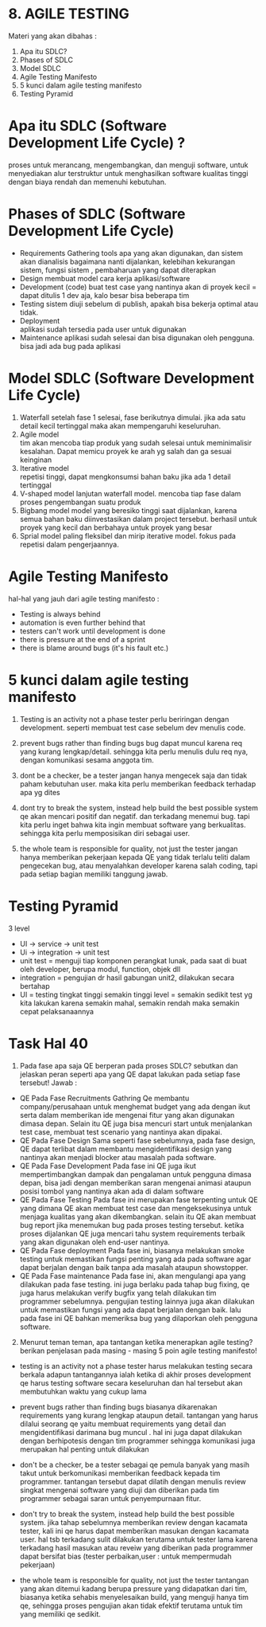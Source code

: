 # 8. AGILE TESTING
Materi yang akan dibahas :
1. Apa itu SDLC?
2. Phases of SDLC 
3. Model SDLC
4. Agile Testing Manifesto
5. 5 kunci dalam agile testing manifesto
6. Testing Pyramid

#  Apa itu SDLC (Software Development Life Cycle) ?
proses untuk merancang, mengembangkan, dan menguji software, untuk menyediakan alur terstruktur untuk menghasilkan software kualitas tinggi dengan biaya rendah dan memenuhi kebutuhan.

# Phases of SDLC (Software Development Life Cycle)
  - Requirements Gathering 
    tools apa yang akan digunakan, dan sistem akan dianalisis bagaimana nanti dijalankan, kelebihan kekurangan sistem, fungsi sistem , pembaharuan yang dapat diterapkan
  - Design 
    membuat model cara kerja aplikasi/software
  - Development (code) 
    buat test case yang nantinya akan di proyek kecil = dapat ditulis 1 dev aja, kalo besar bisa beberapa tim
  - Testing 
    sistem diuji sebelum di publish, apakah bisa bekerja optimal atau tidak.
  - Deployment  
    aplikasi sudah tersedia pada user untuk digunakan
  - Maintenance
    aplikasi sudah selesai dan bisa digunakan oleh pengguna.
    bisa jadi ada bug pada aplikasi

# Model SDLC (Software Development Life Cycle)
  1. Waterfall 
     setelah fase 1 selesai, fase berikutnya dimulai. jika ada satu detail kecil tertinggal maka akan mempengaruhi keseluruhan.
  2. Agile model  
     tim akan mencoba tiap produk yang sudah selesai untuk meminimalisir kesalahan. Dapat memicu proyek ke arah yg salah dan ga sesuai keinginan
  3. Iterative model  
     repetisi tinggi, dapat mengkonsumsi bahan baku jika ada 1 detail tertinggal
  4. V-shaped model
     lanjutan waterfall model. mencoba tiap fase dalam proses pengembangan suatu produk
  5. Bigbang model
     model yang beresiko tinggi saat dijalankan, karena semua bahan baku diinvestasikan dalam project tersebut. berhasil untuk proyek yang kecil dan berbahaya untuk proyek yang besar
  6. Sprial model
     paling fleksibel dan mirip iterative model. fokus pada repetisi dalam pengerjaannya.

# Agile Testing Manifesto
  hal-hal yang jauh dari agile testing manifesto : 
  - Testing is always behind
  - automation is even further behind that
  - testers can't work until development is done
  - there is pressure at the end of a sprint
  - there is blame around bugs (it's his fault etc.)

# 5 kunci dalam agile testing manifesto
  1. Testing is an activity not a phase 
     tester perlu beriringan dengan development. seperti membuat test case sebelum dev menulis code.

  2. prevent bugs rather than finding bugs 
     bug dapat muncul karena req yang kurang lengkap/detail. sehingga kita perlu menulis dulu req nya, dengan komunikasi sesama anggota tim.

  3. dont be a checker, be a tester 
     jangan hanya mengecek saja dan tidak paham kebutuhan user. maka kita perlu memberikan feedback terhadap apa yg dites

  4. dont try to break the system, instead help build the best possible system 
     qe akan mencari positif dan negatif. dan terkadang menemui bug. tapi kita perlu inget bahwa kita ingin membuat software yang berkualitas. sehingga kita perlu memposisikan diri sebagai user. 

  5. the whole team is responsible for quality, not just the tester 
     jangan hanya memberikan pekerjaan kepada QE yang tidak terlalu teliti dalam pengecekan bug, atau menyalahkan developer karena salah coding, tapi pada setiap bagian memiliki tanggung jawab.

# Testing Pyramid
  3 level
  - UI -> service -> unit test
  - Ui -> integration -> unit test
  - unit test = menguji tiap komponen perangkat lunak, pada saat di buat oleh developer, berupa modul, function, objek dll
  - integration = pengujian dr hasil gabungan unit2, dilakukan secara bertahap
  - UI = testing tingkat tinggi
    semakin tinggi level = semakin sedikit test yg kita lakukan karena semakin mahal, semakin rendah maka semakin cepat pelaksanaannya

# Task Hal 40
  1. Pada fase apa saja QE berperan pada proses SDLC? sebutkan dan jelaskan peran seperti apa yang QE dapat lakukan pada setiap fase tersebut!
  Jawab : 
  - QE Pada Fase Recruitments Gathring
    Qe membantu company/perusahaan untuk menghemat budget yang ada dengan ikut serta dalam memberikan ide mengenai fitur  yang akan digunakan dimasa depan. Selain itu QE juga bisa mencuri start untuk menjalankan test case, membuat test scenario yang nantinya akan dipakai.
  - QE Pada Fase Design 
    Sama seperti fase sebelumnya, pada fase design, QE dapat terlibat dalam membantu mengidentifikasi design yang nantinya akan menjadi blocker atau masalah pada software.
  - QE Pada Fase Development
    Pada fase ini QE juga ikut mempertimbangkan dampak dan pengalaman untuk pengguna dimasa depan, bisa jadi dengan memberikan saran mengenai animasi ataupun posisi tombol yang nantinya akan ada di dalam software
  - QE Pada Fase Testing 
    Pada fase ini merupakan fase terpenting untuk QE yang dimana QE akan membuat test case dan mengeksekusinya untuk menjaga kualitas yang akan dikembangkan. selain itu QE akan membuat bug report jika menemukan bug pada proses testing tersebut. ketika proses dijalankan QE juga mencari tahu system requirements terbaik yang akan digunakan oleh end-user nantinya.
  - QE Pada Fase deployment
    Pada fase ini, biasanya melakukan smoke testing untuk memastikan fungsi penting yang ada pada software agar dapat berjalan dengan baik tanpa ada masalah ataupun showstopper.
  - QE Pada Fase maintenance
    Pada fase ini, akan mengulangi apa yang dilakukan pada fase testing. ini juga berlaku pada tahap bug fixing, qe juga harus melakukan verify bugfix yang telah dilakukan tim programmer sebelumnya. pengujian testing lainnya juga akan dilakukan untuk memastikan fungsi yang ada dapat berjalan dengan baik. lalu pada fase ini QE bahkan memeriksa bug yang dilaporkan oleh pengguna software.

  2. Menurut teman teman, apa tantangan ketika menerapkan agile testing? berikan penjelasan pada masing - masing 5 poin agile testing manifesto!
  - testing is an activity not a phase
    tester harus melakukan testing secara berkala adapun tantangannya ialah ketika di akhir proses development qe harus testing software secara keseluruhan dan hal tersebut akan membutuhkan waktu yang cukup lama

  - prevent bugs rather than finding bugs
    biasanya dikarenakan requirements yang kurang lengkap ataupun detail. tantangan yang harus dilalui seorang qe yaitu membuat requirements yang detail dan mengidentifikasi darimana bug muncul . hal ini juga dapat dilakukan dengan berhipotesis dengan tim programmer sehingga komunikasi juga merupakan hal penting untuk dilakukan 

  - don't be a checker, be a tester
    sebagai qe pemula banyak yang masih takut untuk berkomunikasi memberikan feedback kepada tim programmer. tantangan tersebut dapat dilatih dengan menulis review singkat mengenai software yang diuji dan diberikan pada tim programmer sebagai saran untuk penyempurnaan fitur.

  - don't try to break the system, instead help build the best possible system. 
    jika tahap sebelumnya  memberikan review dengan kacamata tester, kali ini qe harus dapat memberikan masukan dengan kacamata user. hal tsb terkadang sulit dilakukan terutama untuk tester lama karena terkadang hasil masukan atau reveiw yang diberikan pada programmer dapat bersifat bias (tester perbaikan,user : untuk mempermudah pekerjaan)

  - the whole team is responsible for quality, not just the tester
    tantangan yang akan ditemui kadang berupa pressure yang didapatkan dari tim, biasanya ketika sehabis menyelesaikan build, yang menguji hanya tim qe, sehingga proses pengujian akan tidak efektif terutama untuk tim yang memiliki qe sedikit.